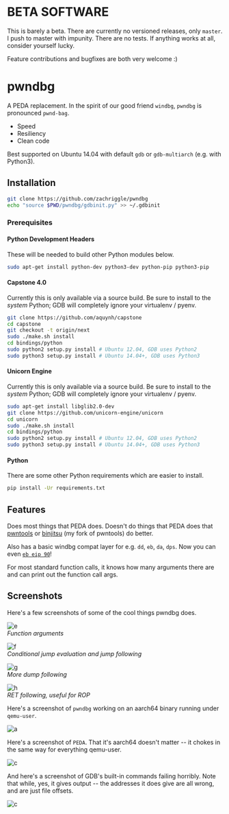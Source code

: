 # BETA SOFTWARE

This is barely a beta.  There are currently no versioned releases, only `master`.  I push to master with impunity.  There are no tests.  If anything works at all, consider yourself lucky.

Feature contributions and bugfixes are both very welcome :)

# pwndbg

A PEDA replacement.  In the spirit of our good friend `windbg`, `pwndbg` is pronounced `pwnd-bag`.

- Speed
- Resiliency
- Clean code

Best supported on Ubuntu 14.04 with default `gdb` or `gdb-multiarch` (e.g. with Python3).

## Installation

```sh
git clone https://github.com/zachriggle/pwndbg
echo "source $PWD/pwndbg/gdbinit.py" >> ~/.gdbinit
```

### Prerequisites

#### Python Development Headers

These will be needed to build other Python modules below.

```sh
sudo apt-get install python-dev python3-dev python-pip python3-pip 
```

#### Capstone 4.0

Currently this is only available via a source build.  Be sure to install to the *system* Python; GDB will completely ignore your virtualenv / pyenv.

```sh
git clone https://github.com/aquynh/capstone
cd capstone
git checkout -t origin/next
sudo ./make.sh install
cd bindings/python
sudo python2 setup.py install # Ubuntu 12.04, GDB uses Python2
sudo python3 setup.py install # Ubuntu 14.04+, GDB uses Python3
```
#### Unicorn Engine

Currently this is only available via a source build.  Be sure to install to the *system* Python; GDB will completely ignore your virtualenv / pyenv.

```sh
sudo apt-get install libglib2.0-dev
git clone https://github.com/unicorn-engine/unicorn
cd unicorn
sudo ./make.sh install
cd bindings/python
sudo python2 setup.py install # Ubuntu 12.04, GDB uses Python2
sudo python3 setup.py install # Ubuntu 14.04+, GDB uses Python3
```


#### Python

There are some other Python requirements which are easier to install.

```sh
pip install -Ur requirements.txt
```

## Features

Does most things that PEDA does.  Doesn't do things that PEDA does that [pwntools](https://github.com/Gallopsled/pwntools) or [binjitsu](https://binjit.su) (my fork of pwntools) do better.

Also has a basic windbg compat layer for e.g. `dd`, `eb`, `da`, `dps`.  Now you can even [`eb eip 90`](https://twitter.com/ebeip90)!

For most standard function calls, it knows how many arguments there are and can print out the function call args.

## Screenshots

Here's a few screenshots of some of the cool things pwndbg does.

![e](caps/e.png?raw=1)  
*Function arguments*

![f](caps/f.png?raw=1)  
*Conditional jump evaluation and jump following*

![g](caps/g.png?raw=1)  
*More dump following*

![h](caps/h.png?raw=1)  
*RET following, useful for ROP*

Here's a screenshot of `pwndbg` working on an aarch64 binary running under `qemu-user`.

![a](caps/a.png?raw=1)

Here's a screenshot of `PEDA`.  That it's aarch64 doesn't matter -- it chokes in the same way for everything qemu-user.

![c](caps/b.png?raw=1)

And here's a screenshot of GDB's built-in commands failing horribly.  Note that while, yes, it gives output -- the addresses it does give are all wrong, and are just file offsets.

![c](caps/c.png?raw=1)
